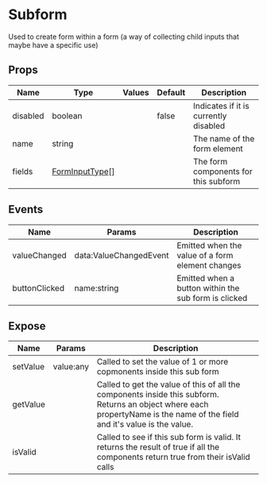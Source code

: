 # Subform

Used to create form within a form (a way of collecting child inputs that maybe have a specific use)
## Props

| Name    | Type | Values | Default | Description |
| -------- | ------- | -------- | ------- | ------- |
| disabled | boolean || false | Indicates if it is currently disabled|
| name | string ||  | The name of the form element|
| fields | [FormInputType](../types.md#FormInputType)\[\] ||  | The form components for this subform|
## Events

| Name    | Params | Description |
| ------- | ------- | ------- |
| valueChanged|data:ValueChangedEvent|Emitted when the value of a form element changes|
| buttonClicked|name:string|Emitted when a button within the sub form is clicked|
## Expose

| Name    | Params | Description |
| ------- | ------- | ------- |
| setValue|value:any|Called to set the value of 1 or more copmonents inside this sub form|
| getValue||Called to get the value of this of all the components inside this subform.  <br/>Returns an object where each propertyName is the name of the field and it's value is the value.|
| isValid||Called to see if this sub form is valid.  It returns the result of true if all the components return true from their isValid calls|

